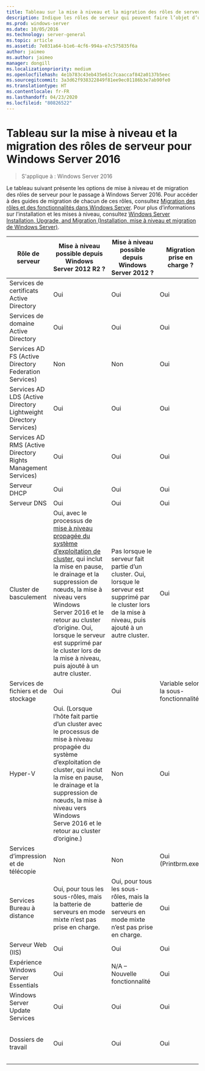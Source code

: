```yaml
---
title: Tableau sur la mise à niveau et la migration des rôles de serveur pour Windows Server 2016
description: Indique les rôles de serveur qui peuvent faire l’objet d’une mise à niveau ou d’une migration vers Windows Server 2016.
ms.prod: windows-server
ms.date: 10/05/2016
ms.technology: server-general
ms.topic: article
ms.assetid: 7e031a64-b1e6-4cf6-994a-e7c575835f6a
author: jaimeo
ms.author: jaimeo
manager: dongill
ms.localizationpriority: medium
ms.openlocfilehash: 4e1b783c43eb435e61c7caaccaf842a0137b5eec
ms.sourcegitcommit: 3a3d62f938322849f81ee9ec01186b3e7ab90fe0
ms.translationtype: HT
ms.contentlocale: fr-FR
ms.lasthandoff: 04/23/2020
ms.locfileid: "80826522"
---
```

# <a name="server-role-upgrade-and-migration-matrix-for-windows-server-2016"></a>Tableau sur la mise à niveau et la migration des rôles de serveur pour Windows Server 2016

>S'applique à : Windows Server 2016

Le tableau suivant présente les options de mise à niveau et de migration des rôles de serveur pour le passage à Windows Server 2016. Pour accéder à des guides de migration de chacun de ces rôles, consultez [Migration des rôles et des fonctionnalités dans Windows Server](https://docs.microsoft.com/windows-server/get-started/migrate-roles-and-features). Pour plus d’informations sur l’installation et les mises à niveau, consultez [Windows Server Installation, Upgrade, and Migration (Installation, mise à niveau et migration de Windows Server)](https://docs.microsoft.com/windows-server/get-started/installation-and-upgrade).

|Rôle de serveur|Mise à niveau possible depuis Windows Server 2012 R2 ?|Mise à niveau possible depuis Windows Server 2012 ?|Migration prise en charge ?|Migration possible sans temps d’arrêt ?|  
|-------------------|----------|--------------|--------------|----------|  
|Services de certificats Active Directory|    Oui|    Oui|    Oui|    Non|
|Services de domaine Active Directory|    Oui|    Oui|    Oui|    Oui|
|Services AD FS (Active Directory Federation Services)|    Non|    Non|    Oui|    Non (de nouveaux nœuds doivent être ajoutés à la batterie de serveurs)|
|Services AD LDS (Active Directory Lightweight Directory Services)|    Oui|    Oui|    Oui|    Oui|
|Services AD RMS (Active Directory Rights Management Services)|    Oui|    Oui|    Oui|    Non|
|Serveur DHCP|    Oui|    Oui|    Oui|    Oui|
|Serveur DNS|    Oui|    Oui|    Oui|    Non|
|Cluster de basculement|Oui, avec le processus de [mise à niveau propagée du système d’exploitation de cluster](https://technet.microsoft.com/windows-server-docs/failover-clustering/cluster-operating-system-rolling-upgrade), qui inclut la mise en pause, le drainage et la suppression de nœuds, la mise à niveau vers Windows Server 2016 et le retour au cluster d’origine. Oui, lorsque le serveur est supprimé par le cluster lors de la mise à niveau, puis ajouté à un autre cluster.|Pas lorsque le serveur fait partie d’un cluster. Oui, lorsque le serveur est supprimé par le cluster lors de la mise à niveau, puis ajouté à un autre cluster.    |Oui|Pas pour les clusters de basculement Windows Server 2012. Oui, pour les clusters de basculement Windows Server 2012 R2 avec des machines virtuelles Hyper-V ou les clusters de basculement Windows Server 2012 R2 exécutant le rôle Serveur de fichiers avec montée en puissance parallèle. Voir [Mise à niveau propagée du système d’exploitation de cluster](https://technet.microsoft.com/windows-server-docs/failover-clustering/cluster-operating-system-rolling-upgrade).|
|Services de fichiers et de stockage|    Oui|    Oui|    Variable selon la sous-fonctionnalité|    Non|
|Hyper-V| Oui. (Lorsque l’hôte fait partie d’un cluster avec le processus de mise à niveau propagée du système d’exploitation de cluster, qui inclut la mise en pause, le drainage et la suppression de nœuds, la mise à niveau vers Windows Serve 2016 et le retour au cluster d’origine.)|  Non|   Oui|  Pas pour les clusters de basculement Windows Server 2012. Oui, pour les clusters de basculement Windows Server 2012 R2 avec des machines virtuelles Hyper-V ou les clusters de basculement Windows Server 2012 R2 exécutant le rôle Serveur de fichiers avec montée en puissance parallèle. Consultez [Cluster OS Rolling Upgrade (Mise à niveau propagée du système d’exploitation de cluster)](https://technet.microsoft.com/windows-server-docs/failover-clustering/cluster-operating-system-rolling-upgrade).| 
|Services d’impression et de télécopie|    Non|    Non|    Oui (Printbrm.exe)|    Non|
|Services Bureau à distance|    Oui, pour tous les sous-rôles, mais la batterie de serveurs en mode mixte n’est pas prise en charge.|    Oui, pour tous les sous-rôles, mais la batterie de serveurs en mode mixte n’est pas prise en charge.|    Oui|    Non|
|Serveur Web (IIS)|    Oui|    Oui|    Oui|    Non|
|Expérience Windows Server Essentials|    Oui|    N/A – Nouvelle fonctionnalité|    Oui|    Non|
|Windows Server Update Services|    Oui|    Oui|    Oui|    Non|
|Dossiers de travail|    Oui|    Oui|    Oui|    Oui, depuis un cluster Windows Server 2012 R2 avec la [mise à niveau propagée du système d’exploitation de cluster](https://technet.microsoft.com/windows-server-docs/failover-clustering/cluster-operating-system-rolling-upgrade).|

